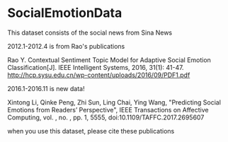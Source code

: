 # SocialEmotionData

This dataset consists of the social news from Sina News

2012.1-2012.4 is from Rao's publications

Rao Y. Contextual Sentiment Topic Model for Adaptive Social Emotion Classification[J]. IEEE Intelligent Systems, 2016, 31(1): 41-47.
http://hcp.sysu.edu.cn/wp-content/uploads/2016/09/PDF1.pdf


2016.1-2016.11 is new data!

Xintong Li, Qinke Peng, Zhi Sun, Ling Chai, Ying Wang, "Predicting Social Emotions from Readers’ Perspective", IEEE Transactions on Affective Computing, vol. , no. , pp. 1, 5555, doi:10.1109/TAFFC.2017.2695607

when you use this dataset, please cite these publications
